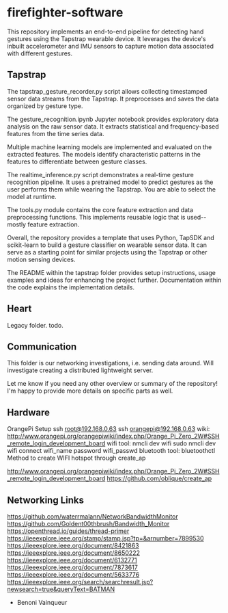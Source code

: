 # firefighter-software
This repository implements an end-to-end pipeline for detecting hand gestures using the Tapstrap wearable device. It leverages the device's inbuilt accelerometer and IMU sensors to capture motion data associated with different gestures.

## Tapstrap 
The tapstrap_gesture_recorder.py script allows collecting timestamped sensor data streams from the Tapstrap. It preprocesses and saves the data organized by gesture type.

The gesture_recognition.ipynb Jupyter notebook provides exploratory data analysis on the raw sensor data. It extracts statistical and frequency-based features from the time series data.

Multiple machine learning models are implemented and evaluated on the extracted features. The models identify characteristic patterns in the features to differentiate between gesture classes.

The realtime_inference.py script demonstrates a real-time gesture recognition pipeline. It uses a pretrained model to predict gestures as the user performs them while wearing the Tapstrap. You are able to select the model at runtime.

The tools.py module contains the core feature extraction and data preprocessing functions. This implements reusable logic that is used-- mostly feature extraction.

Overall, the repository provides a template that uses Python, TapSDK and scikit-learn to build a gesture classifier on wearable sensor data. It can serve as a starting point for similar projects using the Tapstrap or other motion sensing devices.

The README within the tapstrap folder provides setup instructions, usage examples and ideas for enhancing the project further. Documentation within the code explains the implementation details.


## Heart
Legacy folder. todo. 

## Communication 
This folder is our networking investigations, i.e. sending data around. Will investigate creating a distributed lightweight server. 

Let me know if you need any other overview or summary of the repository! I'm happy to provide more details on specific parts as well.


## Hardware
OrangePi Setup
ssh root@192.168.0.63
ssh orangepi@192.168.0.63
wiki:
http://www.orangepi.org/orangepiwiki/index.php/Orange_Pi_Zero_2W#SSH_remote_login_development_board
wifi tool:
nmcli dev wifi
sudo nmcli dev wifi connect wifi_name password wifi_passwd
bluetooth tool:
bluetoothctl
Method to create WIFI hotspot through create_ap

http://www.orangepi.org/orangepiwiki/index.php/Orange_Pi_Zero_2W#SSH_remote_login_development_board
https://github.com/oblique/create_ap


## Networking Links
https://github.com/waterrmalann/NetworkBandwidthMonitor
https://github.com/Goldent00thbrush/Bandwidth_Monitor
https://openthread.io/guides/thread-primer
https://ieeexplore.ieee.org/stamp/stamp.jsp?tp=&arnumber=7899530
https://ieeexplore.ieee.org/document/8421863
https://ieeexplore.ieee.org/document/8650222
https://ieeexplore.ieee.org/document/6132771
https://ieeexplore.ieee.org/document/7873617
https://ieeexplore.ieee.org/document/5633776
https://ieeexplore.ieee.org/search/searchresult.jsp?newsearch=true&queryText=BATMAN


- Benoni Vainqueur 